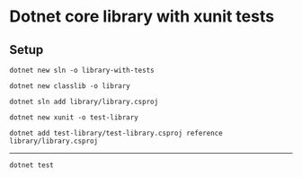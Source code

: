 # Dotnet core library with xunit tests
## Setup

    dotnet new sln -o library-with-tests
    
    dotnet new classlib -o library
    
    dotnet sln add library/library.csproj 

    dotnet new xunit -o test-library

    dotnet add test-library/test-library.csproj reference library/library.csproj
---
    dotnet test


    
